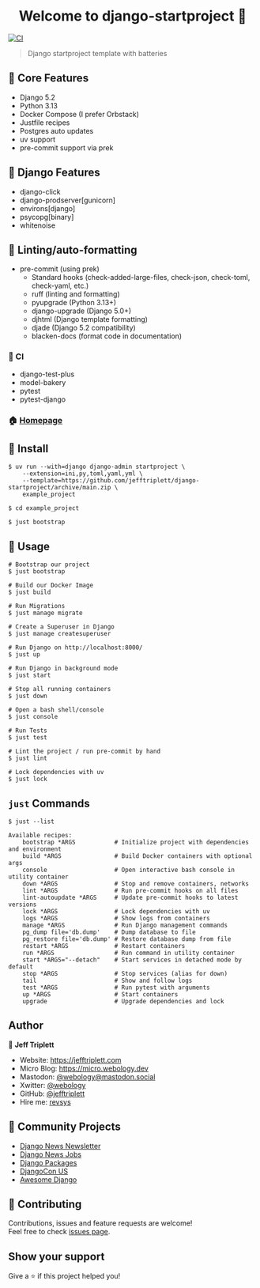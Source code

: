 <h1 align="center">Welcome to django-startproject 👋</h1>
<p>
  <a href="https://github.com/jefftriplett/django-startproject/actions" target="_blank">
    <img alt="CI" src="https://github.com/jefftriplett/django-startproject/workflows/CI/badge.svg" />
  </a>
</p>

> Django startproject template with batteries

## :triangular_flag_on_post: Core Features

- Django 5.2
- Python 3.13
- Docker Compose (I prefer Orbstack)
- Justfile recipes
- Postgres auto updates
- uv support
- pre-commit support via prek

## :triangular_flag_on_post: Django Features

- django-click
- django-prodserver[gunicorn]
- environs[django]
- psycopg[binary]
- whitenoise

## :shirt: Linting/auto-formatting

- pre-commit (using prek)
  - Standard hooks (check-added-large-files, check-json, check-toml, check-yaml, etc.)
  - ruff (linting and formatting)
  - pyupgrade (Python 3.13+)
  - django-upgrade (Django 5.0+)
  - djhtml (Django template formatting)
  - djade (Django 5.2 compatibility)
  - blacken-docs (format code in documentation)

### :green_heart: CI

- django-test-plus
- model-bakery
- pytest
- pytest-django

### 🏠 [Homepage](https://github.com/jefftriplett/django-startproject)

## :wrench: Install

```shell
$ uv run --with=django django-admin startproject \
    --extension=ini,py,toml,yaml,yml \
    --template=https://github.com/jefftriplett/django-startproject/archive/main.zip \
    example_project

$ cd example_project

$ just bootstrap
```

## :rocket: Usage

```shell
# Bootstrap our project
$ just bootstrap

# Build our Docker Image
$ just build

# Run Migrations
$ just manage migrate

# Create a Superuser in Django
$ just manage createsuperuser

# Run Django on http://localhost:8000/
$ just up

# Run Django in background mode
$ just start

# Stop all running containers
$ just down

# Open a bash shell/console
$ just console

# Run Tests
$ just test

# Lint the project / run pre-commit by hand
$ just lint

# Lock dependencies with uv
$ just lock
```

## `just` Commands

```shell
$ just --list
```
<!-- [[[cog
import subprocess
import cog

list = subprocess.run(['just', '--list'], stdout=subprocess.PIPE)
cog.out(
    f"```\n{list.stdout.decode('utf-8')}```"
)
]]] -->
```
Available recipes:
    bootstrap *ARGS           # Initialize project with dependencies and environment
    build *ARGS               # Build Docker containers with optional args
    console                   # Open interactive bash console in utility container
    down *ARGS                # Stop and remove containers, networks
    lint *ARGS                # Run pre-commit hooks on all files
    lint-autoupdate *ARGS     # Update pre-commit hooks to latest versions
    lock *ARGS                # Lock dependencies with uv
    logs *ARGS                # Show logs from containers
    manage *ARGS              # Run Django management commands
    pg_dump file='db.dump'    # Dump database to file
    pg_restore file='db.dump' # Restore database dump from file
    restart *ARGS             # Restart containers
    run *ARGS                 # Run command in utility container
    start *ARGS="--detach"    # Start services in detached mode by default
    stop *ARGS                # Stop services (alias for down)
    tail                      # Show and follow logs
    test *ARGS                # Run pytest with arguments
    up *ARGS                  # Start containers
    upgrade                   # Upgrade dependencies and lock
```
<!-- [[[end]]] -->

## Author

👤 **Jeff Triplett**

* Website: https://jefftriplett.com
* Micro Blog: https://micro.webology.dev
* Mastodon: [@webology@mastodon.social](https://mastodon.social/@webology)
* Xwitter: [@webology](https://twitter.com/webology)
* GitHub: [@jefftriplett](https://github.com/jefftriplett)
* Hire me: [revsys](https://www.revsys.com)

## 🌟 Community Projects

* [Django News Newsletter](https://django-news.com)
* [Django News Jobs](https://jobs.django-news.com)
* [Django Packages](https://djangopackages.org)
* [DjangoCon US](https://djangocon.us)
* [Awesome Django](https://awesomedjango.org)

## 🤝 Contributing

Contributions, issues and feature requests are welcome!<br />Feel free to check [issues page](https://github.com/jefftriplett/django-startproject/issues).

## Show your support

Give a ⭐️ if this project helped you!
